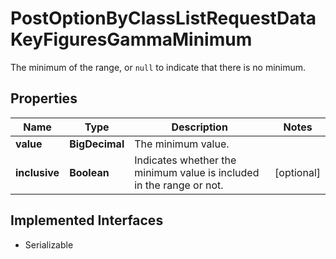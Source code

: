 

# PostOptionByClassListRequestDataKeyFiguresGammaMinimum

The minimum of the range, or `null` to indicate that there is no minimum.

## Properties

Name | Type | Description | Notes
------------ | ------------- | ------------- | -------------
**value** | **BigDecimal** | The minimum value. | 
**inclusive** | **Boolean** | Indicates whether the minimum value is included in the range or not. |  [optional]


## Implemented Interfaces

* Serializable


